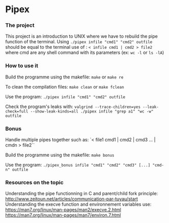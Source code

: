 # Pipex

### The project
This project is an introduction to UNIX where we have to rebuild the pipe function of the terminal. Using `./pipex infile "cmd1" "cmd2" outfile` should be equal to the terminal use of : `< infile cmd1 | cmd2 > file2` where cmd are any shell command with its parameters (ex: `wc -l` or `ls -lA`)

### How to use it
Build the programme using the makefile:
  `make` or `make re`

  To clean the compilation files: `make clean` or `make fclean`

  Use the program:
  `./pipex infile "cmd1" "cmd2" outfile`

   Check the program's leaks with: `valgrind --trace-children=yes --leak-check=full --show-leak-kinds=all ./pipex infile "grep a1" "wc -w" outfile`

### Bonus
Handle multiple pipes together such as: `< file1 cmd1 | cmd2 | cmd3 ... | cmdn > file2``

 Build the programme using the makefile:
  `make bonus`

  Use the program:
  `./pipex_bonus infile "cmd1" "cmd2" "cmd3" [...] "cmd-n" outfile`

### Resources on the topic
Understanding the pipe functionning in C and parent/child fork principle:
http://www.zeitoun.net/articles/communication-par-tuyau/start
  Understanding the execve function and environnement variables use:
https://man7.org/linux/man-pages/man2/execve.2.html
https://man7.org/linux/man-pages/man7/environ.7.html


